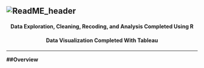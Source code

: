 
![ReadME_header](https://github.com/GabbyGuinard/College-GPA-and-Student-Demographics/assets/129466367/de3851cf-3265-49ec-a441-73e15807607a)
---

<h4 align="center">Data Exploration, Cleaning, Recoding, and Analysis Completed Using R<h4>
<h4 align="center">Data Visualization Completed With Tableau<h4>

---
##Overview


